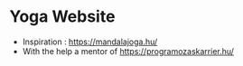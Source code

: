 # Yoga Website
 
 - Inspiration : https://mandalajoga.hu/
 - With the help a mentor of https://programozaskarrier.hu/